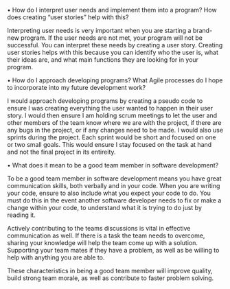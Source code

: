 •	How do I interpret user needs and implement them into a program? How does creating “user stories” help with this?

Interpreting user needs is very important when you are starting a brand-new program. If the user needs are not met, your program will not be successful.
You can interpret these needs by creating a user story. Creating user stories helps with this because you can identify who the user is, what their ideas are,
and what main functions they are looking for in your program. 

•	How do I approach developing programs? What Agile processes do I hope to incorporate into my future development work?

I would approach developing programs by creating a pseudo code to ensure I was creating everything the user wanted to happen 
in their user story. I would then ensure I am holding scrum meetings to let the user and other members of the team know where
we are with the project, if there are any bugs in the project, or if any changes need to be made. I would also use sprints during the
project. Each sprint would be short and focused on one or two small goals. This would ensure I stay focused on the task at hand and not 
the final project in its entireity.

•	What does it mean to be a good team member in software development?

To be a good team member in software development means you have great communication skills, both verbally and in your code. 
When you are writing your code, ensure to also include what you expect your code to do. You must do this in the event another
software developer needs to fix or make a change within your code, to understand what it is trying to do just by reading it.

Actively contributing to the teams discussions is vital in effective communication as well. If there is a task the team needs 
to overcome, sharing your knowledge will help the team come up with a solution. Supporting your team mates if they have a problem, 
as well as be willing to help with anything you are able to. 

These characteristics in being a good team member will improve quality, build strong team morale, as well as contribute to 
faster problem solving.

